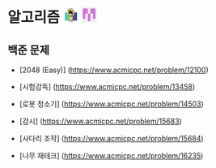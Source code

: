 # 알고리즘 <img src="./md-images/elwlahd555.png" height = "30" width="30"> <img src="./md-images/universooa.png" height = "30" width="30">

## 백준 문제

- [2048 (Easy)] (https://www.acmicpc.net/problem/12100)

- [시험감독] (https://www.acmicpc.net/problem/13458)

- [로봇 청소기] (https://www.acmicpc.net/problem/14503)

- [감시] (https://www.acmicpc.net/problem/15683)

- [사다리 조작] (https://www.acmicpc.net/problem/15684)

- [나무 재테크] (https://www.acmicpc.net/problem/16235)
